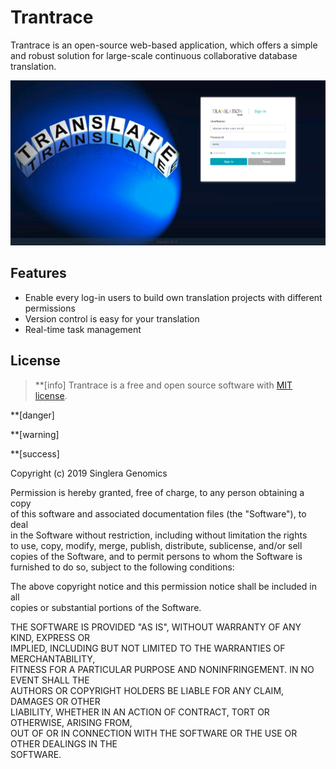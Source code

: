# Trantrace

Trantrace is an open-source web-based application, which offers a simple and robust solution for large-scale continuous collaborative database translation.

![](/assets/login.png)

## Features

* Enable every log-in users to build own translation projects with different permissions
* Version control is easy for your translation
* Real-time task management

## License

> **[info] Trantrace is a free and open source software with [MIT license](https://opensource.org/licenses/MIT).

**[danger]

**[warning]

**[success]

Copyright \(c\) 2019 Singlera Genomics

Permission is hereby granted, free of charge, to any person obtaining a copy  
of this software and associated documentation files \(the "Software"\), to deal  
in the Software without restriction, including without limitation the rights  
to use, copy, modify, merge, publish, distribute, sublicense, and/or sell  
copies of the Software, and to permit persons to whom the Software is  
furnished to do so, subject to the following conditions:

The above copyright notice and this permission notice shall be included in all  
copies or substantial portions of the Software.

THE SOFTWARE IS PROVIDED "AS IS", WITHOUT WARRANTY OF ANY KIND, EXPRESS OR  
IMPLIED, INCLUDING BUT NOT LIMITED TO THE WARRANTIES OF MERCHANTABILITY,  
FITNESS FOR A PARTICULAR PURPOSE AND NONINFRINGEMENT. IN NO EVENT SHALL THE  
AUTHORS OR COPYRIGHT HOLDERS BE LIABLE FOR ANY CLAIM, DAMAGES OR OTHER  
LIABILITY, WHETHER IN AN ACTION OF CONTRACT, TORT OR OTHERWISE, ARISING FROM,  
OUT OF OR IN CONNECTION WITH THE SOFTWARE OR THE USE OR OTHER DEALINGS IN THE  
SOFTWARE.

